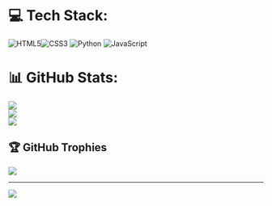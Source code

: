 # 💻 Tech Stack:
 ![HTML5](https://img.shields.io/badge/html5-%23E34F26.svg?style=for-the-badge&logo=html5&logoColor=white)![CSS3](https://img.shields.io/badge/css3-%231572B6.svg?style=for-the-badge&logo=css3&logoColor=white) ![Python](https://img.shields.io/badge/python-3670A0?style=for-the-badge&logo=python&logoColor=ffdd54) ![JavaScript](https://img.shields.io/badge/javascript-%23323330.svg?style=for-the-badge&logo=javascript&logoColor=%23F7DF1E)
# 📊 GitHub Stats:
![](https://github-readme-stats.vercel.app/api?username=AllisonALDS&theme=dark&hide_border=false&include_all_commits=false&count_private=false)<br/>
![](https://github-readme-streak-stats.herokuapp.com/?user=AllisonALDS&theme=dark&hide_border=false)<br/>
![](https://github-readme-stats.vercel.app/api/top-langs/?username=AllisonALDS&theme=dark&hide_border=false&include_all_commits=false&count_private=false&layout=compact)

## 🏆 GitHub Trophies
![](https://github-profile-trophy.vercel.app/?username=AllisonALDS&theme=radical&no-frame=false&no-bg=true&margin-w=4)

---
[![](https://visitcount.itsvg.in/api?id=AllisonALDS&icon=0&color=0)](https://visitcount.itsvg.in)

<!-- Proudly created with GPRM ( https://gprm.itsvg.in ) -->
